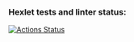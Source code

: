 ### Hexlet tests and linter status:
[![Actions Status](https://github.com/bitsen03/frontend-project-46/workflows/hexlet-check/badge.svg)](https://github.com/bitsen03/frontend-project-46/actions)